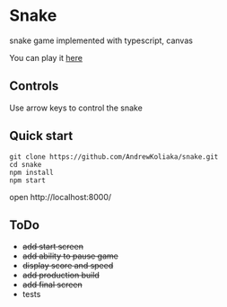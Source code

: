 # Snake
snake game implemented with typescript, canvas

You can play it [here](http://andrewkoliaka.github.io/snake)

## Controls
Use arrow keys to control the snake

## Quick start
```
git clone https://github.com/AndrewKoliaka/snake.git
cd snake
npm install
npm start
```

open http://localhost:8000/

## ToDo
 - ~~add start screen~~
 - ~~add ability to pause game~~
 - ~~display score and speed~~
 - ~~add production build~~
 - ~~add final screen~~
 - tests
